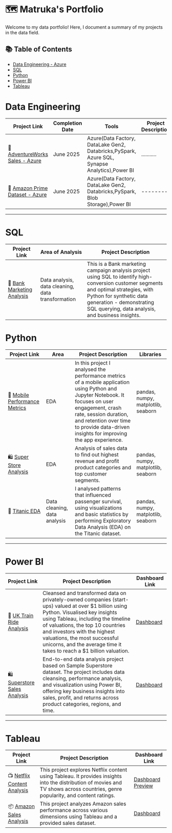 # 🗺 Matruka's Portfolio

Welcome to my data portfolio! Here, I document a summary of my projects in the data field. 

## 📚 Table of Contents
- [Data Engineering - Azure](#data-engineering)
- [SQL](#sql)
- [Python](#python)
- [Power BI](#power-bi)
- [Tableau](#tableau)

# Data Engineering

| Project Link | Completion Date | Tools | Project Description | 
|---|---|---|---|
| 🚗 [AdventureWorks Sales - Azure](https://github.com/matrukan/AdventureWorks-Azure) | June 2025 | Azure(Data Factory, DataLake Gen2, Databricks,PySpark, Azure SQL, Synapse Analytics),Power BI | ........... |
| 🐶 [Amazon Prime Dataset - Azure]((https://github.com/matrukan/amazonPrimeDataset)) | June 2025 | Azure(Data Factory, DataLake Gen2, Databricks,PySpark, Blob Storage),Power BI | -------- |

***

# SQL

| Project Link | Area of Analysis | Project Description | 
|---|---|---|
| 🏦 [Bank Marketing Analysis](https://github.com/matrukan/Bank_Marketing_Analysis-SQL-Project) | Data analysis, data cleaning, data transformation | This is a Bank marketing campaign analysis project using SQL to identify high-conversion customer segments and optimal strategies, with Python for synthetic data generation - demonstrating SQL querying, data analysis, and business insights. | 


# Python

| Project Link | Area | Project Description | Libraries |    
|---|---|---|---|
| 📱 [Mobile Performance Metrics](https://github.com/matrukan/mobile_app_performance_metrics/blob/main/mobile_app_performance_metrics.ipynb) | EDA | In this project I analysed the performance metrics of a mobile application using Python and Jupyter Notebook. It focuses on user engagement, crash rate, session duration, and retention over time to provide data-driven insights for improving the app experience. | pandas, numpy, matplotlib, seaborn |
| 🛍 [Super Store Analysis](https://github.com/matrukan/Superstore_Sales-EDA/blob/main/superstor_sales.ipynb) | EDA | Analysis of sales data to find out highest revenue and profit product categories and top customer segments. | pandas, numpy, matplotlib, seaborn|
| 🚢 [Titanic EDA](https://github.com/matrukan/Titanic-EDA) | Data cleaning, data analysis |  I analysed patterns that influenced passenger survival, using visualizations and basic statistics by performing Exploratory Data Analysis (EDA) on the Titanic dataset. |   pandas, numpy, matplotlib, seaborn |


***

# Power BI

| Project Link | Project Description | Dashboard Link |
|---|---|---|
| 🚂 [UK Train Ride Analysis](https://github.com/matrukan/UK-Train-Ride-Analysis) | Cleansed and transformed data on privately-owned companies (start-ups) valued at over $1 billion using Python. Visualised key insights using Tableau, including the timeline of valuations, the top 10 countries and investors with the highest valuations, the most successful unicorns, and the average time it takes to reach a $1 billion valuation. | [Dashboard](https://github.com/matrukan/UK-Train-Ride-Analysis/blob/main/UK_Train_Ride_Analysis_Dashboard_Preview.png) |
| 🛍 [Superstore Sales Analysis](https://github.com/matrukan/Superstore_Sales_Analysis_PowerBI_Project) | End-to-end data analysis project based on Sample Superstore dataset. The project includes data cleansing, performance analysis, and visualization using Power BI, offering key business insights into sales, profit, and returns across product categories, regions, and time. | [Dashboard](https://github.com/matrukan/Superstore_Sales_Analysis_PowerBI_Project/blob/main/Superstore_Sales_Dashboard_Preview_Image.png) 


***

# Tableau

| Project Link | Project Description | Dashboard Link |
|---|---|---|
| 📺 [Netflix Content Analysis ](https://github.com/matrukan/Netflix_Tableau_Project/tree/main) | This project explores Netflix content using Tableau. It provides insights into the distribution of movies and TV shows across countries, genre popularity, and content ratings. | [Dashboard Preview](https://github.com/matrukan/Netflix_Tableau_Project/blob/main/images/netflix_dashboard_preview.png) |
| 📦 [Amazon Sales Analysis](https://github.com/matrukan/Amazon-Sales-Analysis) |This project analyzes Amazon sales performance across various dimensions using Tableau and a provided sales dataset. | [Dashboard](https://github.com/matrukan/Amazon-Sales-Analysis/tree/main/dashboard) |
